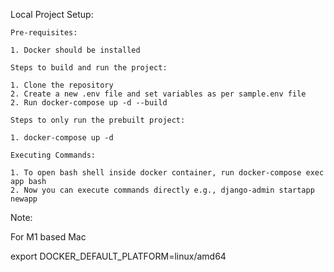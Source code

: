 Local Project Setup:

    Pre-requisites:

    1. Docker should be installed

    Steps to build and run the project: 

    1. Clone the repository
    2. Create a new .env file and set variables as per sample.env file
    2. Run docker-compose up -d --build

    Steps to only run the prebuilt project:

    1. docker-compose up -d

    Executing Commands:
    
    1. To open bash shell inside docker container, run docker-compose exec app bash
    2. Now you can execute commands directly e.g., django-admin startapp newapp
    
Note:

For M1 based Mac

export DOCKER_DEFAULT_PLATFORM=linux/amd64
